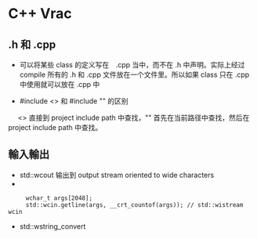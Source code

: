 # C++ Vrac #

## .h 和 .cpp ##

* 可以将某些 class 的定义写在　.cpp 当中，而不在 .h 中声明。实际上经过 compile 所有的 .h 和 .cpp 文件放在一个文件里。所以如果 class 只在 .cpp 中使用就可以放在 .cpp 中

* #include <> 和 #include "" 的区别
     
      <> 直接到 project include path 中查找，"" 首先在当前路径中查找，然后在 project include path 中查找。
      
## 輸入輸出  ##

* std::wcout 输出到 output stream oriented to wide characters
*         
  
         wchar_t args[2048];
         std::wcin.getline(args, __crt_countof(args)); // std::wistream wcin
        
* std::wstring_convert<template> 用于字符串格式轉換
      std::wstring_convert<std::codecvt_utf8<wchar_t>> myconv;  
      myconv.from_bytes(str); 

上面的代碼將 uft8 轉換成 uft16

## vrac ##

* bool &= bool in C++
  &= 是 二进制 与，不能用于 logic and, 除 bool 以外。&= 可以用于 bool 的逻辑与。

* shared_ptr 类型 声明变量时，不能带括号
   
      shared_ptr<T> a; // ok
      shared_ptr<T> b(); // non ok, 可能被考虑成函数声明了吧
      
* c++ 代碼換行 用 \

        double average =(1+2+3+4+5\
                +6+7+8+9+10\
                +11+12+13\
                +happyman+waterman+brightman)\
                /10.0;
